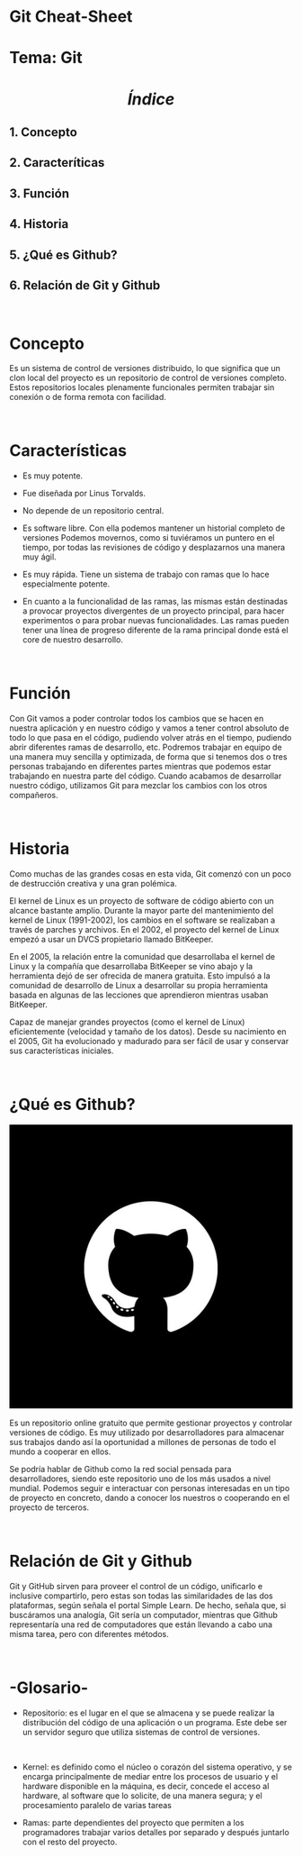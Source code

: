 # **Git Cheat-Sheet**

# **Tema: Git**

# <center> *Índice* 
## 1. Concepto
## 2. Caracteríticas
## 3. Función
## 4. Historia
## 5. ¿Qué es Github?
## 6. Relación de Git y Github

<br>

# Concepto 
Es un sistema de control de versiones distribuido, lo que significa que un clon local del proyecto es un repositorio de control de versiones completo. Estos repositorios locales plenamente funcionales permiten trabajar sin conexión o de forma remota con facilidad. 

<br>

# Características
+ Es muy potente.

+ Fue diseñada por Linus Torvalds.

+ No depende de un repositorio central.

+ Es software libre. Con ella podemos mantener un historial completo de versiones Podemos movernos, como si tuviéramos un puntero en el tiempo, por todas las revisiones de código y desplazarnos una manera muy ágil. 

+ Es muy rápida. Tiene un sistema de trabajo con ramas que lo hace especialmente potente.

+ En cuanto a la funcionalidad de las ramas, las mismas están destinadas a provocar proyectos divergentes de un proyecto principal, para hacer experimentos o para probar nuevas funcionalidades.
Las ramas pueden tener una línea de progreso diferente de la rama principal donde está el core de nuestro desarrollo. 

<br>

# Función 
Con Git vamos a poder controlar todos los cambios que se hacen en nuestra aplicación y en nuestro código y vamos a tener control absoluto de todo lo que pasa en el código, pudiendo volver atrás en el tiempo, pudiendo abrir diferentes ramas de desarrollo, etc. Podremos trabajar en equipo de una manera muy sencilla y optimizada, de forma que si tenemos dos o tres personas trabajando en diferentes partes mientras que podemos estar trabajando en nuestra parte del código. Cuando acabamos de desarrollar nuestro código, utilizamos Git para mezclar los cambios con los otros compañeros. 

<br>

# Historia 

Como muchas de las grandes cosas en esta vida, Git comenzó con un poco de destrucción creativa y una gran polémica.

El kernel de Linux es un proyecto de software de código abierto con un alcance bastante amplio. Durante la mayor parte del mantenimiento del kernel de Linux (1991-2002), los cambios en el software se realizaban a través de parches y archivos. En el 2002, el proyecto del kernel de Linux empezó a usar un DVCS propietario llamado BitKeeper.

En el 2005, la relación entre la comunidad que desarrollaba el kernel de Linux y la compañía que desarrollaba BitKeeper se vino abajo y la herramienta dejó de ser ofrecida de manera gratuita. Esto impulsó a la comunidad de desarrollo de Linux a desarrollar su propia herramienta basada en algunas de las lecciones que aprendieron mientras usaban BitKeeper. 

Capaz de manejar grandes proyectos (como el kernel de Linux) eficientemente (velocidad y tamaño de los datos). Desde su nacimiento en el 2005, Git ha evolucionado y madurado para ser fácil de usar y conservar sus características iniciales.

<br>

# ¿Qué es Github?

![](githubb.jpg)

Es un repositorio online gratuito que permite gestionar proyectos y controlar versiones de código. Es muy utilizado por desarrolladores para almacenar sus trabajos dando así la oportunidad a millones de personas de todo el mundo a cooperar en ellos.

Se podría hablar de Github como la red social pensada para desarrolladores, siendo este repositorio uno de los más usados a nivel mundial. Podemos seguir e interactuar con personas interesadas en un tipo de proyecto en concreto, dando a conocer los nuestros o cooperando en el proyecto de terceros.

<br>

# Relación de Git y Github
Git y GitHub sirven para proveer el control de un código, unificarlo e inclusive compartirlo, pero estas son todas las similaridades de las dos plataformas, según señala el portal Simple Learn. De hecho, señala que, si buscáramos una analogía, Git sería un computador, mientras que Github representaría una red de computadores que están llevando a cabo una misma tarea, pero con diferentes métodos.

<br>

# -Glosario- 

- Repositorio: es el lugar en el que se almacena y se puede realizar la distribución del código de una aplicación o un programa. Este debe ser un servidor seguro que utiliza sistemas de control de versiones.

<br>

- Kernel: es definido como el núcleo o corazón del sistema operativo, y se encarga principalmente de mediar entre los procesos de usuario y el hardware disponible en la máquina, es decir, concede el acceso al hardware, al software que lo solicite, de una manera segura; y el procesamiento paralelo de varias tareas 

- Ramas: parte dependientes del proyecto que permiten a los programadores trabajar varios detalles por separado y después juntarlo con el resto del proyecto.



